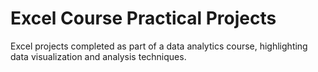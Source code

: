 # Excel Course Practical Projects
Excel projects completed as part of a data analytics course, highlighting data visualization and analysis techniques.
